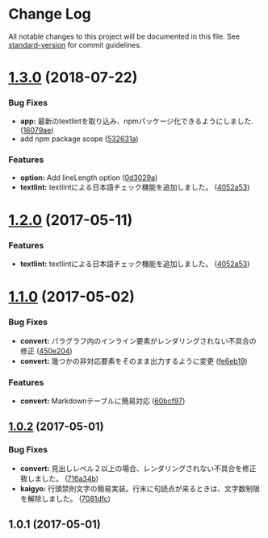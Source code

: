# Change Log

All notable changes to this project will be documented in this file. See [standard-version](https://github.com/conventional-changelog/standard-version) for commit guidelines.

<a name="1.3.0"></a>
# [1.3.0](https://github.com/anydown/maildown/compare/v1.1.0...v1.3.0) (2018-07-22)


### Bug Fixes

* **app:** 最新のtextlintを取り込み、npmパッケージ化できるようにしました. ([16079ae](https://github.com/anydown/maildown/commit/16079ae))
* add npm package scope ([532631a](https://github.com/anydown/maildown/commit/532631a))


### Features

* **option:** Add lineLength option ([0d3029a](https://github.com/anydown/maildown/commit/0d3029a))
* **textlint:** textlintによる日本語チェック機能を追加しました。 ([4052a53](https://github.com/anydown/maildown/commit/4052a53))



<a name="1.2.0"></a>
# [1.2.0](https://github.com/anydown/maildown/compare/v1.1.0...v1.2.0) (2017-05-11)


### Features

* **textlint:** textlintによる日本語チェック機能を追加しました。 ([4052a53](https://github.com/anydown/maildown/commit/4052a53))



<a name="1.1.0"></a>
# [1.1.0](https://github.com/anydown/maildown/compare/v1.0.2...v1.1.0) (2017-05-02)


### Bug Fixes

* **convert:** パラグラフ内のインライン要素がレンダリングされない不具合の修正 ([450e204](https://github.com/anydown/maildown/commit/450e204))
* **convert:** 幾つかの非対応要素をそのまま出力するように変更 ([fe6eb19](https://github.com/anydown/maildown/commit/fe6eb19))


### Features

* **convert:** Markdownテーブルに簡易対応 ([60bcf97](https://github.com/anydown/maildown/commit/60bcf97))



<a name="1.0.2"></a>
## [1.0.2](https://github.com/anydown/maildown/compare/v1.0.1...v1.0.2) (2017-05-01)


### Bug Fixes

* **convert:** 見出しレベル２以上の場合、レンダリングされない不具合を修正致しました。 ([716a34b](https://github.com/anydown/maildown/commit/716a34b))
* **kaigyo:** 行頭禁則文字の簡易実装。行末に句読点が来るときは、文字数制限を解除しました。 ([7081dfc](https://github.com/anydown/maildown/commit/7081dfc))



<a name="1.0.1"></a>
## 1.0.1 (2017-05-01)
